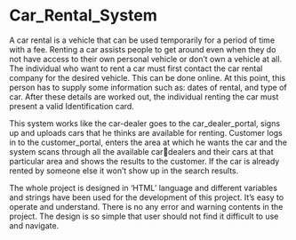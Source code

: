 # Car_Rental_System

A car rental is a vehicle that can be used temporarily for a period of time with a fee.
Renting a car assists people to get around even when they do not have access to their own
personal vehicle or don’t own a vehicle at all. The individual who want to rent a car must first
contact the car rental company for the desired vehicle. This can be done online. At this point,
this person has to supply some information such as: dates of rental, and type of car. After these
details are worked out, the individual renting the car must present a valid Identification card.

This system works like the car-dealer goes to the car_dealer_portal, signs up and
uploads cars that he thinks are available for renting. Customer logs in to the customer_portal,
enters the area at which he wants the car and the system scans through all the available cardealers and their cars at that particular area and shows the results to the customer. If the car is already rented by someone else it won’t show up in the search results.

The whole project is designed in ‘HTML’ language and different variables and strings
have been used for the development of this project. It’s easy to operate and understand. There
is no any error and warning contents in the project. The design is so simple that user should not
find it difficult to use and navigate.
